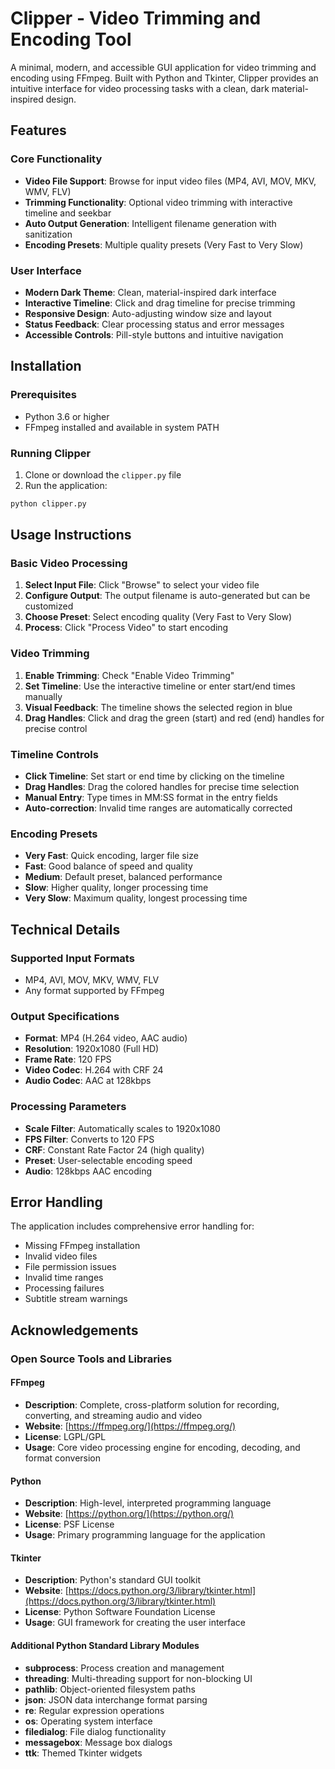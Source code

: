 # Clipper - Video Trimming and Encoding Tool

A minimal, modern, and accessible GUI application for video trimming and encoding using FFmpeg. Built with Python and Tkinter, Clipper provides an intuitive interface for video processing tasks with a clean, dark material-inspired design.

## Features

### Core Functionality
- **Video File Support**: Browse for input video files (MP4, AVI, MOV, MKV, WMV, FLV)
- **Trimming Functionality**: Optional video trimming with interactive timeline and seekbar
- **Auto Output Generation**: Intelligent filename generation with sanitization
- **Encoding Presets**: Multiple quality presets (Very Fast to Very Slow)

### User Interface
- **Modern Dark Theme**: Clean, material-inspired dark interface
- **Interactive Timeline**: Click and drag timeline for precise trimming
- **Responsive Design**: Auto-adjusting window size and layout
- **Status Feedback**: Clear processing status and error messages
- **Accessible Controls**: Pill-style buttons and intuitive navigation

## Installation

### Prerequisites
- Python 3.6 or higher
- FFmpeg installed and available in system PATH

### Running Clipper
1. Clone or download the `clipper.py` file
2. Run the application:
```bash
python clipper.py
```

## Usage Instructions

### Basic Video Processing
1. **Select Input File**: Click "Browse" to select your video file
2. **Configure Output**: The output filename is auto-generated but can be customized
3. **Choose Preset**: Select encoding quality (Very Fast to Very Slow)
4. **Process**: Click "Process Video" to start encoding

### Video Trimming
1. **Enable Trimming**: Check "Enable Video Trimming"
2. **Set Timeline**: Use the interactive timeline or enter start/end times manually
3. **Visual Feedback**: The timeline shows the selected region in blue
4. **Drag Handles**: Click and drag the green (start) and red (end) handles for precise control

### Timeline Controls
- **Click Timeline**: Set start or end time by clicking on the timeline
- **Drag Handles**: Drag the colored handles for precise time selection
- **Manual Entry**: Type times in MM:SS format in the entry fields
- **Auto-correction**: Invalid time ranges are automatically corrected

### Encoding Presets
- **Very Fast**: Quick encoding, larger file size
- **Fast**: Good balance of speed and quality
- **Medium**: Default preset, balanced performance
- **Slow**: Higher quality, longer processing time
- **Very Slow**: Maximum quality, longest processing time

## Technical Details

### Supported Input Formats
- MP4, AVI, MOV, MKV, WMV, FLV
- Any format supported by FFmpeg

### Output Specifications
- **Format**: MP4 (H.264 video, AAC audio)
- **Resolution**: 1920x1080 (Full HD)
- **Frame Rate**: 120 FPS
- **Video Codec**: H.264 with CRF 24
- **Audio Codec**: AAC at 128kbps

### Processing Parameters
- **Scale Filter**: Automatically scales to 1920x1080
- **FPS Filter**: Converts to 120 FPS
- **CRF**: Constant Rate Factor 24 (high quality)
- **Preset**: User-selectable encoding speed
- **Audio**: 128kbps AAC encoding

## Error Handling

The application includes comprehensive error handling for:
- Missing FFmpeg installation
- Invalid video files
- File permission issues
- Invalid time ranges
- Processing failures
- Subtitle stream warnings

## Acknowledgements

### Open Source Tools and Libraries

#### FFmpeg
- **Description**: Complete, cross-platform solution for recording, converting, and streaming audio and video
- **Website**: [https://ffmpeg.org/](https://ffmpeg.org/)
- **License**: LGPL/GPL
- **Usage**: Core video processing engine for encoding, decoding, and format conversion

#### Python
- **Description**: High-level, interpreted programming language
- **Website**: [https://python.org/](https://python.org/)
- **License**: PSF License
- **Usage**: Primary programming language for the application

#### Tkinter
- **Description**: Python's standard GUI toolkit
- **Website**: [https://docs.python.org/3/library/tkinter.html](https://docs.python.org/3/library/tkinter.html)
- **License**: Python Software Foundation License
- **Usage**: GUI framework for creating the user interface

#### Additional Python Standard Library Modules
- **subprocess**: Process creation and management
- **threading**: Multi-threading support for non-blocking UI
- **pathlib**: Object-oriented filesystem paths
- **json**: JSON data interchange format parsing
- **re**: Regular expression operations
- **os**: Operating system interface
- **filedialog**: File dialog functionality
- **messagebox**: Message box dialogs
- **ttk**: Themed Tkinter widgets